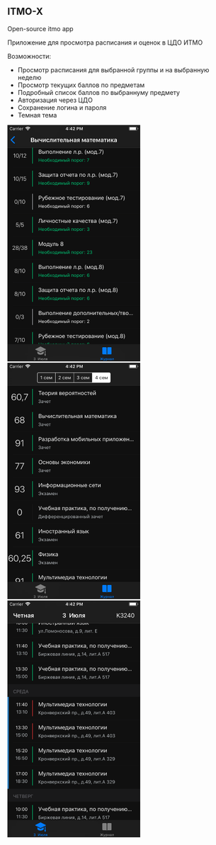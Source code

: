 ## ITMO-X
Open-source itmo app

Приложение для просмотра расписания и оценок в ЦДО ИТМО

Возможности:
- Просмотр расписания для выбранной группы и на выбранную неделю
- Просмотр текущих баллов по предметам
- Подробный список баллов по выбраннуму предмету
- Авторизация через ЦДО
- Сохранение логина и пароля
- Темная тема

<img src="https://github.com/voronoff2803/ITMO-X/blob/master/1.png?raw=true" width="300" />
<img src="https://github.com/voronoff2803/ITMO-X/blob/master/2.png?raw=true" width="300" />
<img src="https://github.com/voronoff2803/ITMO-X/blob/master/3.png?raw=true" width="300" />
